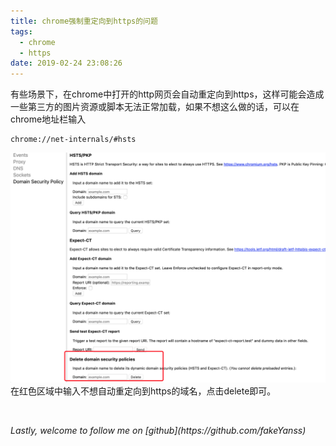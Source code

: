 ```yaml
---
title: chrome强制重定向到https的问题
tags:
  - chrome
  - https
date: 2019-02-24 23:08:26
---
```

有些场景下，在chrome中打开的http网页会自动重定向到https<!--more-->，这样可能会造成一些第三方的图片资源或脚本无法正常加载，如果不想这么做的话，可以在chrome地址栏输入
```
chrome://net-internals/#hsts
```
![](https://raw.githubusercontent.com/fakeYanss/imgplace/master/2019/20190224231418.png)
在红色区域中输入不想自动重定向到https的域名，点击delete即可。

<br>
<p id="div-border-top-red"><i>Lastly, welcome to follow me on [github](https://github.com/fakeYanss)</i></p>